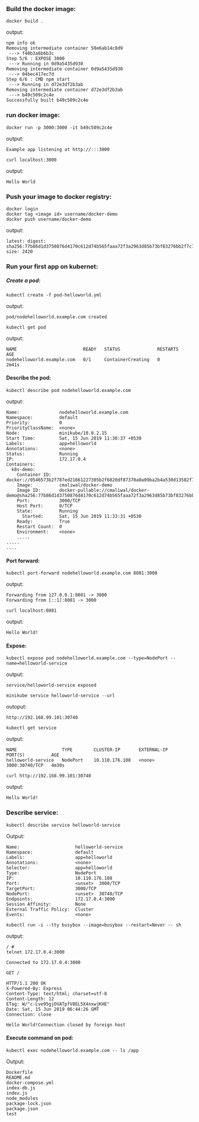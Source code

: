 ### Build the docker image:

```
docker build .
```

output:

```
npm info ok 
Removing intermediate container 50e6ab14c8d9
 ---> f40b3a6b6b3c
Step 5/6 : EXPOSE 3000
 ---> Running in 0d9a5435d930
Removing intermediate container 0d9a5435d930
 ---> 04bec417ec7d
Step 6/6 : CMD npm start
 ---> Running in d72e3df2b3ab
Removing intermediate container d72e3df2b3ab
 ---> b49c509c2c4e
Successfully built b49c509c2c4e
```

### run docker image:

```
docker run -p 3000:3000 -it b49c509c2c4e
```

output:

```
Example app listening at http://:::3000
```

```
curl localhost:3000
```

output:
```
Hello World
```

### Push your image to docker registry:

```
docker login
docker tag <image id> username/docker-demo
docker push username/docker-demo
```

output:

```
latest: digest: sha256:77b86d1d3750876d4170c612d74b565faaa72f3a2963d85b73bf83276bb2f7c7 size: 2420
```

### Run your first app on kubernet:


##### Create a pod:

```
kubectl create -f pod-helloworld.yml 
```

output:

```
pod/nodehelloworld.example.com created
```

```
kubectl get pod
```

output:

```
NAME                         READY   STATUS              RESTARTS   AGE
nodehelloworld.example.com   0/1     ContainerCreating   0          2m41s
```

#### Describe the pod:

```
kubectl describe pod nodehelloworld.example.com
```

output:

```
Name:               nodehelloworld.example.com
Namespace:          default
Priority:           0
PriorityClassName:  <none>
Node:               minikube/10.0.2.15
Start Time:         Sat, 15 Jun 2019 11:30:37 +0530
Labels:             app=helloworld
Annotations:        <none>
Status:             Running
IP:                 172.17.0.4
Containers:
  k8s-demo:
    Container ID:   docker://0546573b2f787ed21661227305b2f6820df87370a0a09ba2b4a530d13582f753
    Image:          cmaliwal/docker-demo
    Image ID:       docker-pullable://cmaliwal/docker-demo@sha256:77b86d1d3750876d4170c612d74b565faaa72f3a2963d85b73bf83276bb2f7c7
    Port:           3000/TCP
    Host Port:      0/TCP
    State:          Running
      Started:      Sat, 15 Jun 2019 11:33:31 +0530
    Ready:          True
    Restart Count:  0
    Environment:    <none>
    .....
.....
....
```

#### Port forward:

```
kubectl port-forward nodehelloworld.example.com 8081:3000
```

output:

```
Forwarding from 127.0.0.1:8081 -> 3000
Forwarding from [::1]:8081 -> 3000
```

```
curl localhost:8081
```

output:

```
Hello World!
```

#### Expose:

```
kubectl expose pod nodehelloworld.example.com --type=NodePort --name=helloworld-service
```

output:

```
service/helloworld-service exposed
```

```
minikube service helloworld-service --url
```

outoput:

```
http://192.168.99.101:30740
```

```
kubectl get service
```

output:

```
NAME                 TYPE        CLUSTER-IP       EXTERNAL-IP   PORT(S)          AGE
helloworld-service   NodePort    10.110.176.108   <none>        3000:30740/TCP   4m30s
```

```
curl http://192.168.99.101:30740
```

output:

```
Hello World!
```

### Describe service:

```
kubectl describe service helloworld-service
```

Output:

```
Name:                     helloworld-service
Namespace:                default
Labels:                   app=helloworld
Annotations:              <none>
Selector:                 app=helloworld
Type:                     NodePort
IP:                       10.110.176.108
Port:                     <unset>  3000/TCP
TargetPort:               3000/TCP
NodePort:                 <unset>  30740/TCP
Endpoints:                172.17.0.4:3000
Session Affinity:         None
External Traffic Policy:  Cluster
Events:                   <none>
```

```
kubectl run -i --tty busybox --image=busybox --restart=Never -- sh
```

output: 

```
/ #
telnet 172.17.0.4:3000

Connected to 172.17.0.4:3000

GET /

HTTP/1.1 200 OK
X-Powered-By: Express
Content-Type: text/html; charset=utf-8
Content-Length: 12
ETag: W/"c-Lve95gjOVATpfV8EL5X4nxwjKHE"
Date: Sat, 15 Jun 2019 06:44:26 GMT
Connection: close

Hello World!Connection closed by foreign host
```

#### Execute command on pod:

```
kubectl exec nodehelloworld.example.com -- ls /app
```

Output:
```
Dockerfile
README.md
docker-compose.yml
index-db.js
index.js
node_modules
package-lock.json
package.json
test
```